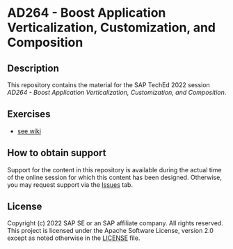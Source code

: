 # AD264 - Boost Application Verticalization, Customization, and Composition

## Description

This repository contains the material for the SAP TechEd 2022 session<br>
_AD264 - Boost Application Verticalization, Customization, and Composition_.

## Exercises

- [see wiki](https://github.com/SAP-samples/teched2022-AD264/wiki)

## How to obtain support

Support for the content in this repository is available during the actual time of the online session for which this content has been designed. Otherwise, you may request support via the [Issues](../../issues) tab.

## License
Copyright (c) 2022 SAP SE or an SAP affiliate company. All rights reserved. This project is licensed under the Apache Software License, version 2.0 except as noted otherwise in the [LICENSE](LICENSES/Apache-2.0.txt) file.
